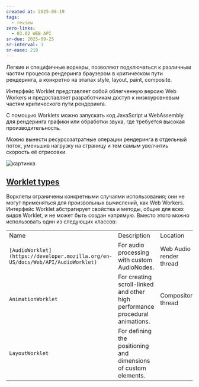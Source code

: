 ```yaml
---
created at: 2025-08-19
tags:
  - review
zero-links:
  - 03.02 WEB API
sr-due: 2025-09-25
sr-interval: 3
sr-ease: 210
---
```

Легкие и специфичные воркеры, позволяют подключаться к различным частям процесса рендеринга браузером в критическом пути рендеринга, а конкретно на этапах style, layout, paint, composite.

Интерфейс Worklet представляет собой облегченную версию Web Workers и предоставляет разработчикам доступ к низкоуровневым частям критического пути рендеринга.

С помощью Worklets можно запускать код JavaScript и WebAssembly для рендеринга графики или обработки звука, где требуется высокая производительность.

Можно вынести ресурсозатратные операции рендеринга в отдельный поток, уменьшив нагрузку на страницу и тем самым увелчитиь скорость её отрисовки.

![картинка](https://solid-canidae-759.notion.site/image/https%3A%2F%2Fprod-files-secure.s3.us-west-2.amazonaws.com%2F88b5ae27-ae96-47e9-9b3e-04a5469da5df%2Fc5d391ab-297a-4d82-bba5-83c4dc87a10d%2FUntitled.png?table=block&id=145dcd93-9d44-8144-b4e0-d4b345657683&spaceId=88b5ae27-ae96-47e9-9b3e-04a5469da5df&width=1360&userId=&cache=v2)
## [Worklet types](https://developer.mozilla.org/en-US/docs/Web/API/Worklet#worklet_types)

Ворклеты ограничены конкретными случаями использования; они не могут применяться для произвольных вычислений, как Web Workers. Интерфейс Worklet абстрагирует свойства и методы, общие для всех видов Worklet, и не может быть создан напрямую. Вместо этого можно использовать один из следующих классов:

|                                                                                 |                                                                              |                         |                                                                                   |
| ------------------------------------------------------------------------------- | ---------------------------------------------------------------------------- | ----------------------- | --------------------------------------------------------------------------------- |
| Name                                                                            | Description                                                                  | Location                | Specification                                                                     |
| `[AudioWorklet](https://developer.mozilla.org/en-US/docs/Web/API/AudioWorklet)` | For audio processing with custom AudioNodes.                                 | Web Audio render thread | [Web Audio API](https://webaudio.github.io/web-audio-api/#AudioWorklet)           |
| `AnimationWorklet`                                                              | For creating scroll-linked and other high performance procedural animations. | Compositor thread       | [CSS Animation Worklet API](https://wicg.github.io/animation-worklet/)            |
| `LayoutWorklet`                                                                 | For defining the positioning and dimensions of custom elements.              |                         | [CSS Layout API](https://drafts.css-houdini.org/css-layout-api-1/#layout-worklet) |
